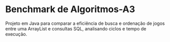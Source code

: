 # Benchmark de Algoritmos-A3
 Projeto em Java para comparar a eficiência de busca e ordenação de jogos entre uma ArrayList e consultas SQL, analisando ciclos e tempo de execução.
